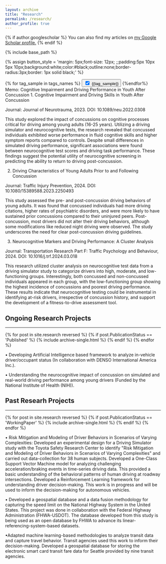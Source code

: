 ```yaml
---
layout: archive
title: "Research"
permalink: /research/
author_profile: true
---
```


{% if author.googlescholar %}
  You can also find my articles on <u><a href="{{author.googlescholar}}">my Google Scholar profile</a>.</u>
{% endif %}

{% include base_path %}




{% assign button_style = 'margin: 5px;font-size: 12px; ;;padding:5px 10px 5px 10px;background:white;color:#black;outline:none;border-radius:3px;border: 1px solid black;' %}
<div>
    {% for tag_sample in tags_names %}
  	<button id = "b_{{tag_sample}}" onclick="checked('{{tag_sample}}')" style="{{button_style}}" onmouseover="func_hover('b_{{tag_sample}}')" onmouseout= "func_out('{{tag_sample}}')">
	<input type="checkbox" id="{{tag_sample}}"  checked=checked style="margin-right:8px">{{tag_sample}}</button>
    {%endfor%}
    
</div>
Memo: Cognitive Impairment and Driving Performance in Youth After Concussion
1. Cognitive Impairment and Driving Skills in Youth After Concussion

Journal: Journal of Neurotrauma, 2023.
DOI: 10.1089/neu.2022.0308

This study explored the impact of concussions on cognitive processes critical for driving among young adults (16-25 years). Utilizing a driving simulator and neurocognitive tests, the research revealed that concussed individuals exhibited worse performance in fluid cognitive skills and higher symptom reports compared to controls. Despite small differences in simulated driving performance, significant associations were found between neurocognitive test scores and driving task performance. These findings suggest the potential utility of neurocognitive screening in predicting the ability to return to driving post-concussion.

2. Driving Characteristics of Young Adults Prior to and Following Concussion

Journal: Traffic Injury Prevention, 2024.
DOI: 10.1080/15389588.2023.2250493

This study assessed the pre- and post-concussion driving behaviors of young adults. It was found that concussed individuals had more driving citations, higher rates of psychiatric disorders, and were more likely to have sustained prior concussions compared to their uninjured peers. Post-concussion, most drivers did not alter their driving behaviors, although some modifications like reduced night driving were observed. The study underscores the need for clear post-concussion driving guidelines.

3. Neurocognitive Markers and Driving Performance: A Cluster Analysis

Journal: Transportation Research Part F: Traffic Psychology and Behaviour, 2024.
DOI: 10.1016/j.trf.2024.03.018

This research utilized cluster analysis on neurocognitive test data from a driving simulator study to categorize drivers into high, moderate, and low-functioning groups. Interestingly, both concussed and non-concussed individuals appeared in each group, with the low-functioning group showing the highest incidence of concussions and poorest driving performance. These results indicate that neurocognitive testing could be instrumental in identifying at-risk drivers, irrespective of concussion history, and support the development of a fitness-to-drive assessment tool.

<div><h2> Ongoing Research Projects </h2></div>
<hr style="border-color:black;">
{% for post in site.research reversed %}
  {% if post.PublicationStatus == 'Published' %}
    {% include archive-single.html %}
  {% endif %}
{% endfor %}



• Developing Artificial Intelligence based framework to analyze in-vehicle driver/occupant status (In collaboration with DENSO International America Inc.).

• Understanding the neurocognitive impact of concussion on simulated and real-world driving performance among young drivers (Funded by the National Institute of Health (NIH)).

<div><h2>Past Researh Projects </h2> </div>
<hr style="border-color:black;">
{% for post in site.research reversed %}
  {% if post.PublicationStatus == 'WorkingPaper' %}
    {% include archive-single.html %}
  {% endif %}
{% endfor %}
 
• Risk Mitigation and Modeling of Driver Behaviors in Scenarios of Varying Complexities: Developed an experimental design for a Driving Simulator study with the Toyota Safety Research Center to identify "Risk Mitigation and Modeling of Driver Behaviors in Scenarios of Varying Complexities" and carried out data-collection for 38 human subjects. Developed a One-Class Support Vector Machine model for analyzing challenging acceleration/braking events in time-series driving data. This provided a basic understanding of the behavioral patterns of human driving at roadway intersections. Developed a Reinforcement Learning framework for understanding driver decision-making. This work is in progress and will be used to inform the decision-making for autonomous vehicles.

• Developed a geospatial database and a data fusion methodology for capturing the speed limit on the National Highway System in the United States. This project was done in collaboration with the Federal Highway Administration (FHWA-USDOT). The database developed from this study is being used as an open database by FHWA to advance its linear-referencing-system-based datasets.

•Adapted machine learning-based methodologies to analyze transit data and capture travel behavior. Transit agencies used this work to inform their decision-making. Developed a geospatial database for storing the electronic smart card transit fare data for Seattle provided by nine transit agencies.

<script> 
  
  function checked(tag){
         
          let chec = document.getElementById(tag);
	  let b_tag = 'b_'+tag;
	  let button_tag = document.getElementById(b_tag);
	  
          
  
          if (chec.checked == false){
              chec.checked = true; 
              toggle(tag,'block');
	      button_tag.style.border = "1px solid black";
	      button_tag.style.backgroundColor = "white";
              
          }
          else if (chec.checked == true) {
              chec.checked = false;
              toggle(tag,'none');
	      button_tag.style.border = "1px solid black";
	      button_tag.style.backgroundColor = "#878484";
              
          }
  }
  
  function toggle(className, displayState){
          
          var elements = document.getElementsByClassName(className);
          for (var i = 0; i < elements.length; i++){
               elements[i].style.display = displayState;
          }
  }
     
  function func_hover(tag){
    let elemento = document.getElementById(tag);
    elemento.style.backgroundColor = "#878484";
    elemento.style.border = "1px solid black";
					      
    
    
  }
    
  function func_out(tag){
    
    let b_tag = 'b_'+tag;
    let chec = document.getElementById(tag);
    let elemento = document.getElementById(b_tag);
    if (chec.checked == false){elemento.style.border = "1px solid black";}	
    else {elemento.style.backgroundColor = "white";}
   
    
	}
 
            
</script>
